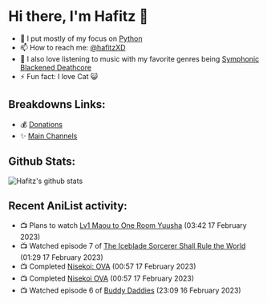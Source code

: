 # Hi there, I'm Hafitz 👋
- 🐍 I put mostly of my focus on [Python](https://python.org)
- 📫 How to reach me: [@hafitzXD](https://t.me/hafitzXD)
- 🎵 I also love listening to music with my favorite genres being [Symphonic Blackened Deathcore](https://youtu.be/qyYmS_iBcy4)
- ⚡ Fun fact: I love Cat 😺

## Breakdowns Links:
- 💰 [Donations](https://t.me/TheBreakdowns/2)
- ✨ [Main Channels](https://t.me/TheBreakdowns)

## Github Stats:
![Hafitz's github stats](https://github-readme-stats.vercel.app/api?username=breakdowns&show_icons=true&count_private=true&bg_color=00000000&text_color=777)

## Recent AniList activity:
<!-- ANILIST_ACTIVITY:start -->

-   📺 Plans to watch [Lv1 Maou to One Room Yuusha](https://anilist.co/anime/146836) (03:42 17 February 2023)
-   📺 Watched episode 7 of [The Iceblade Sorcerer Shall Rule the World](https://anilist.co/anime/148116) (01:29 17 February 2023)
-   📺 Completed [Nisekoi: OVA](https://anilist.co/anime/119947) (00:57 17 February 2023)
-   📺 Completed [Nisekoi OVA](https://anilist.co/anime/20728) (00:57 17 February 2023)
-   📺 Watched episode 6 of [Buddy Daddies](https://anilist.co/anime/155907) (23:09 16 February 2023)

<!-- ANILIST_ACTIVITY:end -->
